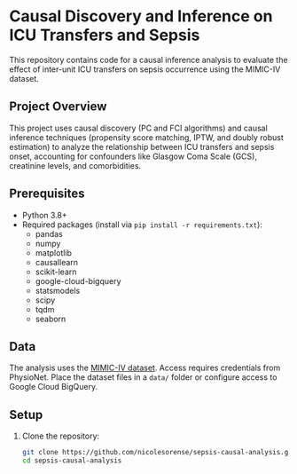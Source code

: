 # Causal Discovery and Inference on ICU Transfers and Sepsis

This repository contains code for a causal inference analysis to evaluate the effect of inter-unit ICU transfers on sepsis occurrence using the MIMIC-IV dataset.

## Project Overview
This project uses causal discovery (PC and FCI algorithms) and causal inference techniques (propensity score matching, IPTW, and doubly robust estimation) to analyze the relationship between ICU transfers and sepsis onset, accounting for confounders like Glasgow Coma Scale (GCS), creatinine levels, and comorbidities.

## Prerequisites
- Python 3.8+
- Required packages (install via `pip install -r requirements.txt`):
  - pandas
  - numpy
  - matplotlib
  - causallearn
  - scikit-learn
  - google-cloud-bigquery
  - statsmodels
  - scipy
  - tqdm
  - seaborn

## Data
The analysis uses the [MIMIC-IV dataset](https://physionet.org/content/mimiciv/2.2/). Access requires credentials from PhysioNet. Place the dataset files in a `data/` folder or configure access to Google Cloud BigQuery.

## Setup
1. Clone the repository:
   ```bash
   git clone https://github.com/nicolesorense/sepsis-causal-analysis.git
   cd sepsis-causal-analysis
   ```
